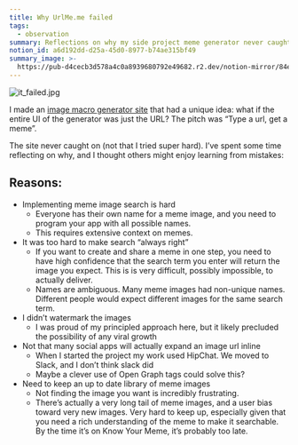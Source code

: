 ```yaml
---
title: Why UrlMe.me failed
tags:
  - observation
summary: Reflections on why my side project meme generator never caught on
notion_id: a6d192dd-d25a-45d0-8977-b74ae315bf49
summary_image: >-
  https://pub-d4cecb3d578a4c0a8939680792e49682.r2.dev/notion-mirror/84ebb48c-616a-4f51-ae9a-991a4e0a7e9b/c5c9bd2b-2342-479d-85a1-66aeb432a2c7/it_failed.jpg
---
```

![it\_failed.jpg](https://pub-d4cecb3d578a4c0a8939680792e49682.r2.dev/notion-mirror/84ebb48c-616a-4f51-ae9a-991a4e0a7e9b/c5c9bd2b-2342-479d-85a1-66aeb432a2c7/it_failed.jpg)

I made an [image macro generator site](https://urlme.me/) that had a unique idea: what if the entire UI of the generator was just the URL? The pitch was “Type a url, get a meme”.

The site never caught on (not that I tried super hard). I’ve spent some time reflecting on why, and I thought others might enjoy learning from mistakes:

## Reasons:

- Implementing meme image search is hard
  - Everyone has their own name for a meme image, and you need to program your app with all possible names.
  - This requires extensive context on memes.
- It was too hard to make search “always right”
  - If you want to create and share a meme in one step, you need to have high confidence that the search term you enter will return the image you expect. This is is very difficult, possibly impossible, to actually deliver.
  - Names are ambiguous. Many meme images had non-unique names. Different people would expect different images for the same search term.
- I didn’t watermark the images
  - I was proud of my principled approach here, but it likely precluded the possibility of any viral growth
- Not that many social apps will actually expand an image url inline
  - When I started the project my work used HipChat. We moved to Slack, and I don’t think slack did
  - Maybe a clever use of Open Graph tags could solve this?
- Need to keep an up to date library of meme images
  - Not finding the image you want is incredibly frustrating.
  - There’s actually a very long tail of meme images, and a user bias toward very new images. Very hard to keep up, especially given that you need a rich understanding of the meme to make it searchable. By the time it’s on Know Your Meme, it’s probably too late.
